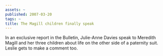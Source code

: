 ```yaml
---
assets: ~
published: 2007-03-20
tags: ~
title: The Magill children finally speak
---
```

In an exclusive report in the Bulletin, Julie-Anne Davies speak to
Meredith Magill and her three children about life on the other side of a
paternity suit. Leslie gets to make a comment too.